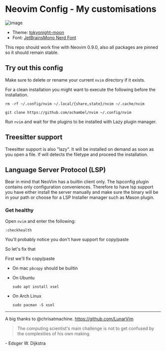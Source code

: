 # Neovim Config - My customisations

![image](https://user-images.githubusercontent.com/3522486/246619040-8c06c774-8d0e-4f2d-a649-97ab708c9b8a.png)

- Theme: [tokyonight-moon](https://github.com/folke/tokyonight.nvim)
- Font: [JetBrainsMono Nerd Font](https://www.nerdfonts.com/font-downloads)

This repo should work fine with Neovim 0.9.0, also all packages are pinned so it should remain stable.

## Try out this config

Make sure to delete or rename your current `nvim` directory if it exists.

For a clean installation you might want to execute the following before the installation.

```
rm -rf ~/.config/nvim ~/.local/{share,state}/nvim ~/.cache/nvim
```

```
git clone https://github.com/achambel/nvim ~/.config/nvim
```

Run `nvim` and wait for the plugins to be installed with Lazy plugin manager.

## Treesitter support
Treesitter support is also "lazy". It will be installed on demand as soon as you open a file. 
If will detects the filetype and proceed the installation.

## Language Server Protocol (LSP)
Bear in mind that NeoVim has a builtin client only. The lspconfig plugin contains only configuration conveniences.
Therefore to have lsp support you have either install the server manually and make sure the binary will be in your path
or choose for a LSP Installer manager such as Mason plugin.

### Get healthy

Open `nvim` and enter the following:

```
:checkhealth
```

You'll probably notice you don't have support for copy/paste

So let's fix that

First we'll fix copy/paste

- On mac `pbcopy` should be builtin

- On Ubuntu

  ```
  sudo apt install xsel
  ```

- On Arch Linux

  ```
  sudo pacman -S xsel
  ```

---

A big thanks to @chrisatmachine. https://github.com/LunarVim

> The computing scientist's main challenge is not to get confused by the complexities of his own making.

\- Edsger W. Dijkstra
